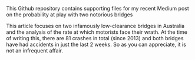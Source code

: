 This Github repository contains supporting files for my recent Medium post on the probability at play with two notorious bridges

This article focuses on two infamously low-clearance bridges in Australia and the analysis of the rate at which motorists face their wrath. 
At the time of writing this, there are 81 crashes in total (since 2013) and both bridges have had accidents in just the last 2 weeks. 
So as you can appreciate, it is not an infrequent affair.
